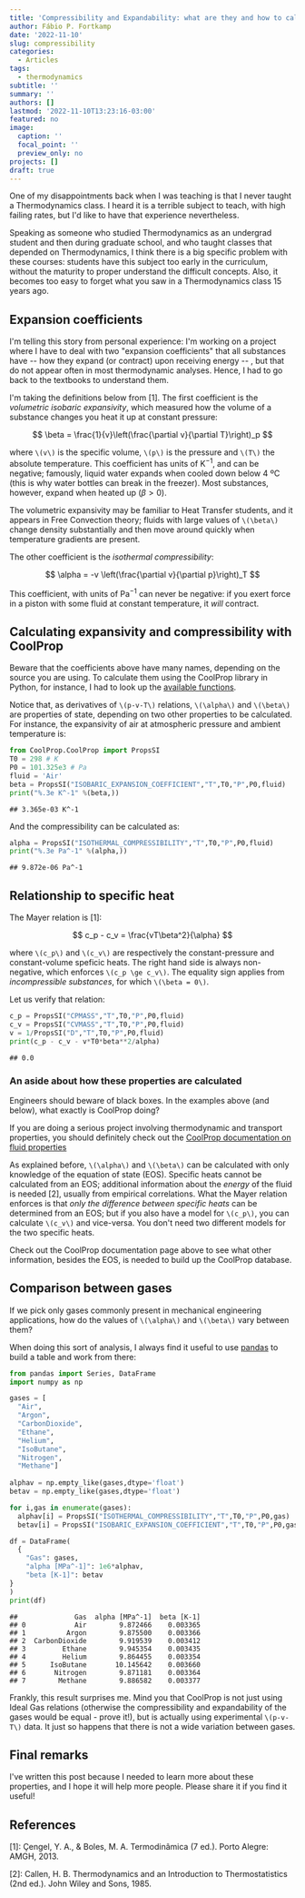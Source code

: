 ```yaml
---
title: 'Compressibility and Expandability: what are they and how to calculate'
author: Fábio P. Fortkamp
date: '2022-11-10'
slug: compressibility
categories:
  - Articles
tags:
  - thermodynamics
subtitle: ''
summary: ''
authors: []
lastmod: '2022-11-10T13:23:16-03:00'
featured: no
image:
  caption: ''
  focal_point: ''
  preview_only: no
projects: []
draft: true
---
```


One of my disappointments back when I was teaching is that I never taught a Thermodynamics class. I heard it is a terrible subject to teach, with high failing rates, but I'd like to have that experience nevertheless. 

Speaking as someone who studied Thermodynamics as an undergrad student and then during graduate school, and who taught classes that depended on Thermodynamics, I think there is a big specific problem with these courses: students have this subject too early in the curriculum, without the maturity to proper understand the difficult concepts. Also, it becomes too easy to forget what you saw in a Thermodynamics class 15 years ago.

## Expansion coefficients

I'm telling this story from personal experience: I'm working on a project where I have to deal with two "expansion coefficients" that all substances have -- how they expand (or contract) upon receiving energy -- , but that do not appear often in most thermodynamic analyses. Hence, I had to go back to the textbooks to understand them.

I'm taking the definitions below from [1]. The first coefficient is the *volumetric isobaric expansivity*, which measured how the volume of a substance changes you heat it up at constant pressure:

$$
\beta = \frac{1}{v}\left(\frac{\partial v}{\partial T}\right)_p
$$

where `\(v\)` is the specific volume, `\(p\)`  is the pressure and `\(T\)` the absolute temperature. This coefficient has units of K$^{-1}$, and can be negative; famously, liquid water expands when cooled down below 4 ºC (this is why water bottles can break in the freezer). Most substances, however, expand when heated up ($\beta > 0$). 

The volumetric expansivity may be familiar to Heat Transfer students, and it appears in Free Convection theory; fluids with large values of `\(\beta\)` change density substantially and then move around quickly when temperature gradients are present.

The other coefficient is the *isothermal compressibility*:

$$
\alpha = -v \left(\frac{\partial v}{\partial p}\right)_T
$$

This coefficient, with units of Pa$^{-1}$ can never be negative: if you exert force in a piston with some fluid at constant temperature, it *will* contract.

## Calculating expansivity and compressibility with CoolProp

Beware that the coefficients above have many names, depending on the source you are using. To calculate them using the CoolProp library in Python, for instance, I had to look up the [available functions](http://www.coolprop.org/coolprop/HighLevelAPI.html#parameter-table). 

Notice that, as derivatives of `\(p-v-T\)` relations, `\(\alpha\)` and `\(\beta\)` are properties of state, depending on two other properties to be calculated. For instance, the expansivity of air at atmospheric pressure and ambient temperature is:


```python
from CoolProp.CoolProp import PropsSI
T0 = 298 # K
P0 = 101.325e3 # Pa
fluid = 'Air'
beta = PropsSI("ISOBARIC_EXPANSION_COEFFICIENT","T",T0,"P",P0,fluid)
print("%.3e K^-1" %(beta,))
```

```
## 3.365e-03 K^-1
```
And the compressibility can be calculated as:


```python
alpha = PropsSI("ISOTHERMAL_COMPRESSIBILITY","T",T0,"P",P0,fluid)
print("%.3e Pa^-1" %(alpha,))
```

```
## 9.872e-06 Pa^-1
```

## Relationship to specific heat

The Mayer relation is [1]:

$$
c_p - c_v = \frac{vT\beta^2}{\alpha}
$$

where `\(c_p\)` and `\(c_v\)` are respectively the constant-pressure and constant-volume speficic heats. The right hand side is always non-negative, which enforces `\(c_p \ge c_v\)`. The equality sign applies from *incompressible substances*, for which `\(\beta = 0\)`. 

Let us verify that relation:


```python
c_p = PropsSI("CPMASS","T",T0,"P",P0,fluid)
c_v = PropsSI("CVMASS","T",T0,"P",P0,fluid)
v = 1/PropsSI("D","T",T0,"P",P0,fluid)
print(c_p - c_v - v*T0*beta**2/alpha)
```

```
## 0.0
```
### An aside about how these properties are calculated

Engineers should beware of black boxes. In the examples above (and below), what exactly is CoolProp doing?

If you are doing a serious project involving thermodynamic and transport properties, you should definitely check out the [CoolProp documentation on fluid properties](http://www.coolprop.org/fluid_properties/PurePseudoPure.html)

As explained before, `\(\alpha\)` and `\(\beta\)` can be calculated with only knowledge of the equation of state (EOS). Specific heats cannot be calculated from an EOS; additional information about the *energy* of the fluid is needed [2], usually from empirical correlations. What the Mayer relation enforces is that *only the difference between specific heats* can be determined from an EOS; but if you also have a model for `\(c_p\)`, you can calculate `\(c_v\)` and vice-versa. You don't need two different models for the two specific heats.

Check out the CoolProp documentation page above to see what other information, besides the EOS, is needed to build up the CoolProp database.

## Comparison between gases

If we pick only gases commonly present in mechanical engineering applications, how do the values of `\(\alpha\)` and `\(\beta\)` vary between them?

When doing this sort of analysis, I always find it useful to use [pandas](https://pandas.pydata.org/docs/getting_started/) to build a table and work from there:


```python
from pandas import Series, DataFrame
import numpy as np

gases = [
  "Air",
  "Argon",
  "CarbonDioxide",
  "Ethane",
  "Helium",
  "IsoButane",
  "Nitrogen",
  "Methane"]
  
alphav = np.empty_like(gases,dtype='float')
betav = np.empty_like(gases,dtype='float')

for i,gas in enumerate(gases):
  alphav[i] = PropsSI("ISOTHERMAL_COMPRESSIBILITY","T",T0,"P",P0,gas)
  betav[i] = PropsSI("ISOBARIC_EXPANSION_COEFFICIENT","T",T0,"P",P0,gas)

df = DataFrame(
  {
    "Gas": gases,
    "alpha [MPa^-1]": 1e6*alphav,
    "beta [K-1]": betav
}
)
print(df)
```

```
##              Gas  alpha [MPa^-1]  beta [K-1]
## 0            Air        9.872466    0.003365
## 1          Argon        9.875500    0.003366
## 2  CarbonDioxide        9.919539    0.003412
## 3         Ethane        9.945354    0.003435
## 4         Helium        9.864455    0.003354
## 5      IsoButane       10.145642    0.003660
## 6       Nitrogen        9.871181    0.003364
## 7        Methane        9.886582    0.003377
```

Frankly, this result surprises me. Mind you that CoolProp is not just using Ideal Gas relations (otherwise the compressibility and expandability of the gases would be equal - prove it!), but is actually using experimental `\(p-v-T\)` data. It just so happens that there is not a wide variation between gases.

## Final remarks

I've written this post because I needed to learn more about these properties, and I hope it will help more people. Please share it if you find it useful!

## References

[1]: Çengel, Y. A., & Boles, M. A. Termodinâmica (7 ed.). Porto Alegre: AMGH, 2013.

[2]: Callen, H. B. Thermodynamics and an Introduction to Thermostatistics (2nd ed.). John Wiley and Sons, 1985.
